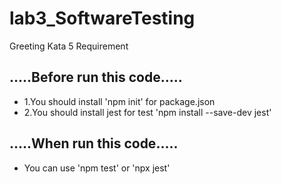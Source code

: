 # lab3_SoftwareTesting
Greeting Kata 5 Requirement 

 ## .....Before run this code.....
-  1.You should install 'npm init' for package.json 
-  2.You should install jest for test 'npm install --save-dev jest'

 ## .....When run this code.....
- You can use 'npm test' or 'npx jest'



